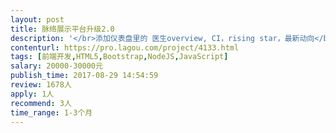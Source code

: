 ```yaml
---                
layout: post       
title: 脉络展示平台升级2.0           
description: '</br>添加仪表盘里的 医生overview, CI，rising star，最新动向</br>网络图-策略层面基于关系的社群划分及智能策略推荐模式</br>网络图-战术层面，从具体活动出发推荐专家</br>Profile 页面加入ego network 进行智能推荐</br>用户组之间共享数据</br>'     
contenturl: https://pro.lagou.com/project/4133.html      
tags: [前端开发,HTML5,Bootstrap,NodeJS,JavaScript]            
salary: 20000-30000元          
publish_time: 2017-08-29 14:54:59         
review: 1678人                   
apply: 1人                   
recommend: 3人                   
time_range: 1-3个月              
---                 
```

